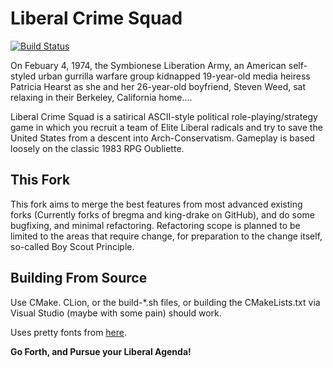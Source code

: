 Liberal Crime Squad
===================

[![Build Status](https://travis-ci.org/Alien-AV/Liberal-Crime-Squad.svg?branch=master)](https://travis-ci.org/Alien-AV/Liberal-Crime-Squad)

On Febuary 4, 1974, the Symbionese Liberation Army, an American self-styled
urban gurrilla warfare group kidnapped 19-year-old media heiress Patricia Hearst
as she and her 26-year-old boyfriend, Steven Weed, sat relaxing in their
Berkeley, California home....

Liberal Crime Squad is a satirical ASCII-style political role-playing/strategy
game in which you recruit a team of Elite Liberal radicals and try to save the
United States from a descent into Arch-Conservatism.  Gameplay is based loosely
on the classic 1983 RPG Oubliette.

This Fork
---------

This fork aims to merge the best features from most advanced existing forks (Currently forks of bregma and king-drake on GitHub), and do some bugfixing, and minimal refactoring.
Refactoring scope is planned to be limited to the areas that require change, for preparation to the change itself, so-called Boy Scout Principle.

Building From Source
--------------------

Use CMake. CLion, or the build-*.sh files, or building the CMakeLists.txt via Visual Studio (maybe with some pain) should work.

Uses pretty fonts from [here](https://sourceforge.net/projects/pdcurses/files/sdlfonts/).

**Go Forth, and Pursue your Liberal Agenda!**
